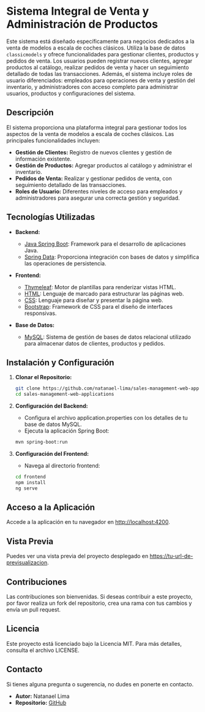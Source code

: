 # Sistema Integral de Venta y Administración de Productos

Este sistema está diseñado específicamente para negocios dedicados a la venta de modelos a escala de coches clásicos. Utiliza la base de datos `classicmodels` y ofrece funcionalidades para gestionar clientes, productos y pedidos de venta. Los usuarios pueden registrar nuevos clientes, agregar productos al catálogo, realizar pedidos de venta y hacer un seguimiento detallado de todas las transacciones. Además, el sistema incluye roles de usuario diferenciados: empleados para operaciones de venta y gestión del inventario, y administradores con acceso completo para administrar usuarios, productos y configuraciones del sistema.

## Descripción

El sistema proporciona una plataforma integral para gestionar todos los aspectos de la venta de modelos a escala de coches clásicos. Las principales funcionalidades incluyen:

- **Gestión de Clientes:** Registro de nuevos clientes y gestión de información existente.
- **Gestión de Productos:** Agregar productos al catálogo y administrar el inventario.
- **Pedidos de Venta:** Realizar y gestionar pedidos de venta, con seguimiento detallado de las transacciones.
- **Roles de Usuario:** Diferentes niveles de acceso para empleados y administradores para asegurar una correcta gestión y seguridad.

## Tecnologías Utilizadas

- **Backend:**
  - [Java Spring Boot](https://spring.io/projects/spring-boot): Framework para el desarrollo de aplicaciones Java.
  - [Spring Data](https://spring.io/projects/spring-data): Proporciona integración con bases de datos y simplifica las operaciones de persistencia.

- **Frontend:**
  - [Thymeleaf](https://www.thymeleaf.org/): Motor de plantillas para renderizar vistas HTML.
  - [HTML](https://developer.mozilla.org/en-US/docs/Web/HTML): Lenguaje de marcado para estructurar las páginas web.
  - [CSS](https://developer.mozilla.org/en-US/docs/Web/CSS): Lenguaje para diseñar y presentar la página web.
  - [Bootstrap](https://getbootstrap.com/): Framework de CSS para el diseño de interfaces responsivas.

- **Base de Datos:**
  - [MySQL](https://www.mysql.com/): Sistema de gestión de bases de datos relacional utilizado para almacenar datos de clientes, productos y pedidos.

## Instalación y Configuración

1. **Clonar el Repositorio:**

   ```bash
   git clone https://github.com/natanael-lima/sales-management-web-applications.git
   cd sales-management-web-applications
2. **Configuración del Backend:**
   - Configura el archivo application.properties con los detalles de tu base de datos MySQL.
   - Ejecuta la aplicación Spring Boot:
   ```bash
   mvn spring-boot:run
   
3. **Configuración del Frontend:**
   - Navega al directorio frontend:
   ```bash
   cd frontend
   npm install
   ng serve
## Acceso a la Aplicación

Accede a la aplicación en tu navegador en [http://localhost:4200](http://localhost:4200).

## Vista Previa

Puedes ver una vista previa del proyecto desplegado en [https://tu-url-de-previsualizacion](https://i.postimg.cc/HjGmTZqm/project-gestioninventario.png).

## Contribuciones

Las contribuciones son bienvenidas. Si deseas contribuir a este proyecto, por favor realiza un fork del repositorio, crea una rama con tus cambios y envía un pull request.

## Licencia

Este proyecto está licenciado bajo la Licencia MIT. Para más detalles, consulta el archivo LICENSE.

## Contacto

Si tienes alguna pregunta o sugerencia, no dudes en ponerte en contacto.

- **Autor:** Natanael Lima
- **Repositorio:** [GitHub](https://github.com/natanael-lima/sales-management-web-applications)

